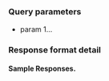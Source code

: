 ## <Request URI>

### Query parameters

* param 1...

### Response format detail


#### Sample Responses.
